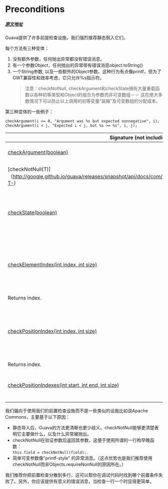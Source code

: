 # Preconditions
##### [原文地址](https://github.com/google/guava/wiki/PreconditionsExplained)

Guava提供了许多前提检查设施，我们强烈推荐静态倒入它们。

每个方法有三种变体：
1. 没有额外参数，任何抛出异常都没有错误消息。
2. 有一个参数Object，任何抛出的异常带有错误消息object.toString()
3. 一个String参数, 以及一些额外的Object参数。这种行为有点像printf，但为了GWT兼容性和效率考虑，它只允许%s指示符。
   > 注意：checkNotNull, checkArgument和checkState拥有大量重载函数以各种初等类型和Object的组合为参数而非可变数组－－
   这在绝大多数情况下可以防止以上调用的初等变量“装箱”及可变数组的分配成本。

第三种变体的一些例子：
```
checkArgument(i >= 0, "Argument was %s but expected nonnegative", i);
checkArgument(i < j, "Expected i < j, but %s >= %s", i, j);
```

**Signature (not including extra args)**|**Description**|**Exception thrown on failure**  
----------|---------------|---------------
[checkArgument(boolean)](http://google.github.io/guava/releases/snapshot/api/docs/com/google/common/base/Preconditions.html#checkArgument-boolean-)|Checks that the boolean is true. Use for validating arguments to methods.|IllegalArgumentException
[checkNotNull(T)]（http://google.github.io/guava/releases/snapshot/api/docs/com/google/common/base/Preconditions.html#checkNotNull-T-)|Checks that the value is not null. Returns the value directly, so you can use checkNotNull(value) inline.|NullPointerException
[checkState(boolean)](http://google.github.io/guava/releases/snapshot/api/docs/com/google/common/base/Preconditions.html#checkState-boolean-)|Checks some state of the object, not dependent on the method arguments. For example, an Iterator might use this to check that next has been called before any call to remove.|IllegalStateException
[checkElementIndex(int index, int size)](http://google.github.io/guava/releases/snapshot/api/docs/com/google/common/base/Preconditions.html#checkElementIndex-int-int-)|Checks that index is a valid element index into a list, string, or array with the specified size. An element index may range from 0 inclusive to size exclusive. You don't pass the list, string, or array directly; you just pass its size.
Returns index.|IndexOutOfBoundsException
[checkPositionIndex(int index, int size)](http://google.github.io/guava/releases/snapshot/api/docs/com/google/common/base/Preconditions.html#checkPositionIndex-int-int-)|Checks that index is a valid position index into a list, string, or array with the specified size. A position index may range from 0 inclusive to size inclusive. You don't pass the list, string, or array directly; you just pass its size.
Returns index.|IndexOutOfBoundsException
[checkPositionIndexes(int start, int end, int size)](http://google.github.io/guava/releases/snapshot/api/docs/com/google/common/base/Preconditions.html#checkPositionIndexes-int-int-int-)|Checks that [start, end) is a valid sub range of a list, string, or array with the specified size. Comes with its own error message.|IndexOutOfBoundsException

我们偏向于使用我们的前置检查设施而不是一些类似的设施比如说Apache Commons，主要基于以下原因：
- 静态导入后，Guava的方法更清晰也更少歧义。checkNotNull能够更清楚表明它主要做什么，以及什么异常被抛出。
- checkNotNull在验证参数后返回其参数，这便于使用所谓的一行构早晚函数：  
  `this.field = checkNotNull(field);.`
- 简单可变参数像"printf-style" 的异常消息。（这点优势也是我们推荐使用checkNotNull而非Objects.requireNonNull的原因所在。）

我们推荐你把前置检查分散到多行，这可以帮你在调试代码时找到哪个前置条件失败了。另外，你应该提供有意义的错误消息，当检查一行一个时显得更简单。